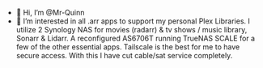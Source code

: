 - 👋 Hi, I’m @Mr-Quinn
- 👀 I’m interested in all .arr apps to support my personal Plex Libraries.
I utilize 2 Synology NAS for movies (radarr) & tv shows / music library, Sonarr & Lidarr. A reconfigured AS6706T running TrueNAS SCALE for a few of the other essential apps.
Tailscale is the best for me to have secure access. With this I have cut cable/sat service completely. 

